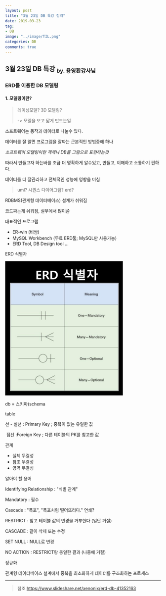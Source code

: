 ```yaml
---
layout: post
title: "3월 23일 DB 특강 정리"
date: 2019-03-23
tag:
- DB
image: "../image/TIL.png"
categories: DB
comments: true
---
```


## 3월 23일 DB 특강 <sub>by. 용영환강사님</sub>

### ERD를 이용한 DB 모델링

#### 1. 모델링이란?

> 레이싱모델? 3D 모델링?
>
> -> 모델을 보고 닮게 만드는일

소프트웨어는 동작과 데이터로 나눌수 있다.

데이터를 잘 알면 프로그램을 잘짜는 근본적인 방법중에 하나

*소프트웨어 모델링이란 객체나 DB를 그림으로 표현하는것*

따라서 만들고자 하는바를 조금 더 명확하게 알수있고, 만들고, 이해하고 소통하기 편하다.

데이터를 더 잘관리하고 전체적인 성능에 영향을 미침



> uml? 시퀀스 다이어그램? erd?



RDBMS(관계형 데이터베이스) 설계가 쉬워짐

코드짜는게 쉬워짐, 실무에서 많이씀



대표적인 프로그램

- ER-win (비쌈)
- MySQL Workbench (무료 ERD툴; MySQL만 사용가능)
- ERD Tool, DB Design tool ...



ERD 식별자

![ERD_symbol](./_posts/DB/images/ERD_symbol.png)

db = 스키마(schema

table

선 - 실선 : Primary Key ; 중복이 없는 유일한 값

​	점선 :Foreign Key ; 다른 테이블의 PK를 참고한 값

관계 

- 실체 무결성
- 참조 무결성
- 영역 무결성

알아야 할 용어

Identifying Relationship : "식별 관계"

Mandatory : 필수

Cascade : "폭포", "폭포처럼 떨어뜨리다." 연쇄?

RESTRICT : 참고 테이블 값의 변경을 거부한다 (일단 거절)

CASCADE : 같이 삭제 또는 수정

SET NULL : NULL로 변경

NO ACTION : RESTRICT랑 동일한 결과 (나중에 거절)



정규화

관계형 데이터베이스 설계에서 중복을 최소화하게 데이터를 구조화하는 프로세스



<hr/>

>  참조 https://www.slideshare.net/xenonix/erd-db-41352163

